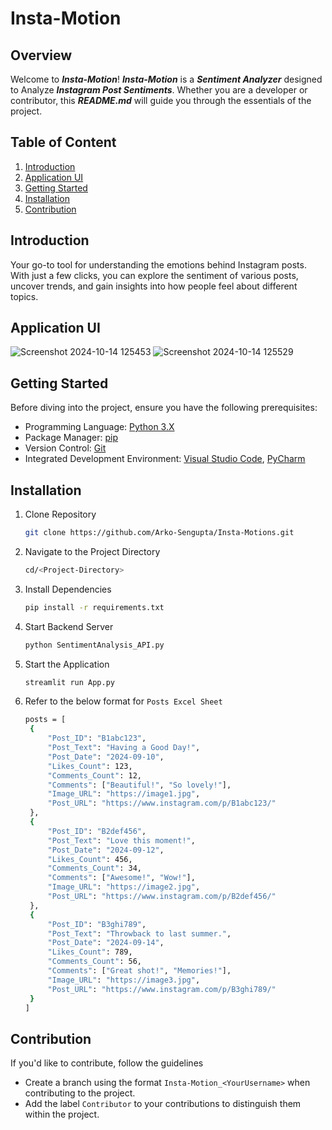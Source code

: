 # Insta-Motion

## Overview
Welcome to _**Insta-Motion**_! _**Insta-Motion**_ is a _**Sentiment Analyzer**_ designed to Analyze _**Instagram Post Sentiments**_. Whether you are a developer or contributor, this _**README.md**_ will guide you through the essentials of the project.

## Table of Content
1. [Introduction](#introduction)
2. [Application UI](#application-ui)
3. [Getting Started](#getting-started)
4. [Installation](#installation)
5. [Contribution](#contribution)

## Introduction
Your go-to tool for understanding the emotions behind Instagram posts. With just a few clicks, you can explore the sentiment of various posts, uncover trends, and gain insights into how people feel about different topics.

## Application UI
![Screenshot 2024-10-14 125453](https://github.com/user-attachments/assets/de0721a3-71c6-44a0-8968-2ee0aa4e0c98)
![Screenshot 2024-10-14 125529](https://github.com/user-attachments/assets/5eb31869-1f4f-4069-a700-92511da5b8ff)

## Getting Started
Before diving into the project, ensure you have the following prerequisites:
- Programming Language: [Python 3.X](https://www.python.org/)
- Package Manager: [pip](https://pypi.org/project/pip/)
- Version Control: [Git](https://git-scm.com/)
- Integrated Development Environment: [Visual Studio Code](https://code.visualstudio.com/), [PyCharm](https://www.jetbrains.com/pycharm)

## Installation
1. Clone Repository
   ```bash
   git clone https://github.com/Arko-Sengupta/Insta-Motions.git
   ```

2. Navigate to the Project Directory
   ```bash
   cd/<Project-Directory>
   ```

3. Install Dependencies
   ```bash
   pip install -r requirements.txt
   ```

4. Start Backend Server
   ```bash
   python SentimentAnalysis_API.py
   ```

5. Start the Application
   ```bash
   streamlit run App.py
   ```

6. Refer to the below format for `Posts Excel Sheet`
   ```bash
   posts = [
    {
        "Post_ID": "B1abc123",
        "Post_Text": "Having a Good Day!",
        "Post_Date": "2024-09-10",
        "Likes_Count": 123,
        "Comments_Count": 12,
        "Comments": ["Beautiful!", "So lovely!"],
        "Image_URL": "https://image1.jpg",
        "Post_URL": "https://www.instagram.com/p/B1abc123/"
    },
    {
        "Post_ID": "B2def456",
        "Post_Text": "Love this moment!",
        "Post_Date": "2024-09-12",
        "Likes_Count": 456,
        "Comments_Count": 34,
        "Comments": ["Awesome!", "Wow!"],
        "Image_URL": "https://image2.jpg",
        "Post_URL": "https://www.instagram.com/p/B2def456/"
    },
    {
        "Post_ID": "B3ghi789",
        "Post_Text": "Throwback to last summer.",
        "Post_Date": "2024-09-14",
        "Likes_Count": 789,
        "Comments_Count": 56,
        "Comments": ["Great shot!", "Memories!"],
        "Image_URL": "https://image3.jpg",
        "Post_URL": "https://www.instagram.com/p/B3ghi789/"
    }
   ]
   ```

## Contribution
If you'd like to contribute, follow the guidelines
- Create a branch using the format `Insta-Motion_<YourUsername>` when contributing to the project.
- Add the label `Contributor` to your contributions to distinguish them within the project.
